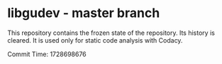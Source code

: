 # libgudev - master branch

This repository contains the frozen state of the repository.
Its history is cleared. It is used only for static code
analysis with Codacy.

Commit Time: 1728698676